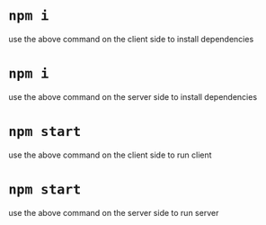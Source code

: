 # `npm i`
use the above command on the client side to install dependencies

# `npm i`
use the above command on the server side to install dependencies

# `npm start`
use the above command on the client side to run client

# `npm start`
use the above command on the server side to run server